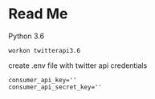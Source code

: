# Read Me

Python 3.6

```#bash
workon twitterapi3.6
```

create .env file with twitter api credentials

```#bash
consumer_api_key=''
consumer_api_secret_key=''
```
